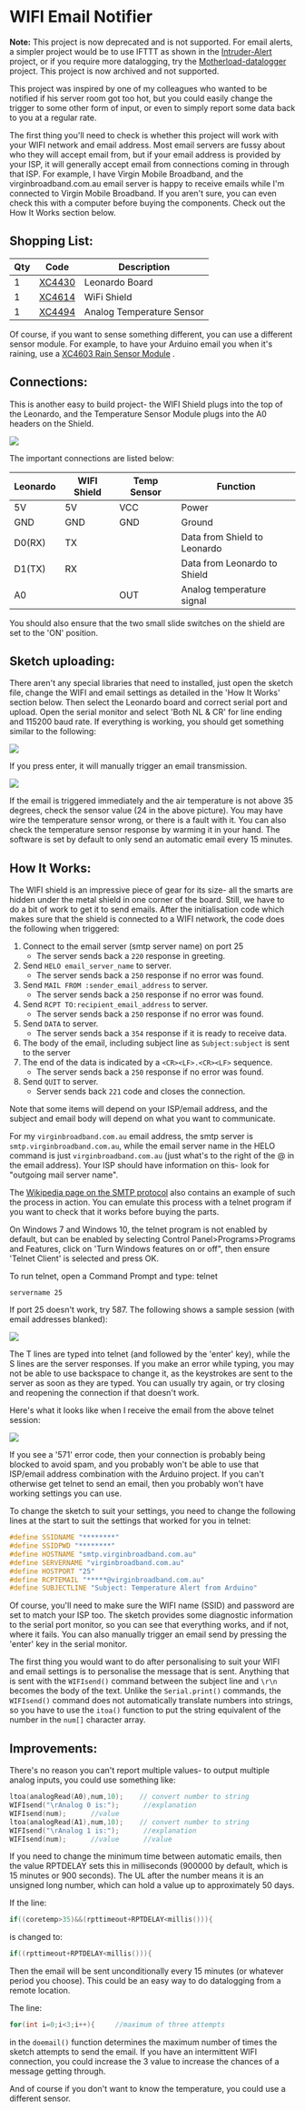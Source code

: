 # WIFI Email Notifier

<deprecated />

**Note:** This project is now deprecated and is not supported. For email alerts, a simpler project would be to use IFTTT as shown in the [Intruder-Alert](https://jaycar.com.au/intruder-alert) project, or if you require more datalogging, try the [Motherload-datalogger](https://jaycar.com.au/motherload-datalogger) project. This project is now archived and not supported.

This project was inspired by one of my colleagues who wanted to be notified if his server room got too hot, but you could easily change the trigger to some other form of input, or even to simply report some data back to you at a regular rate.

The first thing you'll need to check is whether this project will work with your WIFI network and email address. Most email servers are fussy about who they will accept email from, but if your email address is provided by your ISP, it will generally accept email from connections coming in through that ISP. For example, I have Virgin Mobile Broadband, and the virginbroadband.com.au email server is happy to receive emails while I'm connected to Virgin Mobile Broadband. If you aren't sure, you can even check this with a computer before buying the components. Check out the How It Works section below.

## Shopping List:

| Qty | Code                                    | Description               |
| --- | --------------------------------------- | ------------------------- |
| 1   | [XC4430](http://jaycar.com.au/p/XC4430) | Leonardo Board            |
| 1   | [XC4614](http://jaycar.com.au/p/XC4614) | WiFi Shield               |
| 1   | [XC4494](http://jaycar.com.au/p/XC4494) | Analog Temperature Sensor |

Of course, if you want to sense something different, you can use a different sensor module. For example, to have your Arduino email you when it's raining, use a [XC4603 Rain Sensor Module](https://jaycar.com.au/p/XC4603) .

## Connections:

This is another easy to build project- the WIFI Shield plugs into the top of the Leonardo, and the Temperature Sensor Module plugs into the A0 headers on the Shield.

![](images/wifi-notifier-1.png)

The important connections are listed below:

| Leonardo | WIFI Shield | Temp Sensor | Function                     |
| -------- | ----------- | ----------- | ---------------------------- |
| 5V       | 5V          | VCC         | Power                        |
| GND      | GND         | GND         | Ground                       |
| D0(RX)   | TX          |             | Data from Shield to Leonardo |
| D1(TX)   | RX          |             | Data from Leonardo to Shield |
| A0       |             | OUT         | Analog temperature signal    |

You should also ensure that the two small slide switches on the shield are set to the 'ON' position.

## Sketch uploading:

There aren't any special libraries that need to installed, just open the sketch file, change the WIFI and email settings as detailed in the 'How It Works' section below. Then select the Leonardo board and correct serial port and upload. Open the serial monitor and select 'Both NL & CR' for line ending and 115200 baud rate. If everything is working, you should get something similar to the following:

![](images/wifi-notifier-2.png)

If you press enter, it will manually trigger an email transmission.

![](images/wifi-notifier-3.png)

If the email is triggered immediately and the air temperature is not above 35 degrees, check the sensor value (24 in the above picture). You may have wire the temperature sensor wrong, or there is a fault with it. You can also check the temperature sensor response by warming it in your hand. The software is set by default to only send an automatic email every 15 minutes.

## How It Works:

The WIFI shield is an impressive piece of gear for its size- all the smarts are hidden under the metal shield in one corner of the board. Still, we have to do a bit of work to get it to send emails. After the initialisation code which makes sure that the shield is connected to a WIFI network, the code does the following when triggered:

1. Connect to the email server (smtp server name) on port 25
   - The server sends back a `220` response in greeting.
2. Send `HELO email_server_name` to server.
   - The server sends back a `250` response if no error was found.
3. Send `MAIL FROM :sender_email_address` to server.
   - The server sends back a `250` response if no error was found.
4. Send `RCPT TO:recipient_email_address` to server.
   - The server sends back a `250` response if no error was found.
5. Send `DATA` to server.
   - The server sends back a `354` response if it is ready to receive data.
6. The body of the email, including subject line as `Subject:subject` is sent to the server
7. The end of the data is indicated by a `<CR><LF>.<CR><LF>` sequence.
   - The server sends back a `250` response if no error was found.
8. Send `QUIT` to server.
   - Server sends back `221` code and closes the connection.

Note that some items will depend on your ISP/email address, and the subject and email body will depend on what you want to communicate.

For my `virginbroadband.com.au` email address, the smtp server is `smtp.virginbroadband.com.au`, while the email server name in the HELO command is just `virginbroadband.com.au` (just what's to the right of the @ in the email address). Your ISP should have information on this- look for "outgoing mail server name".

The [Wikipedia page on the SMTP protocol](https://en.wikipedia.org/wiki/Simple_Mail_Transfer_Protocol) also contains an example of such the process in action. You can emulate this process with a telnet program if you want to check that it works before buying the parts.

On Windows 7 and Windows 10, the telnet program is not enabled by default, but can be enabled by selecting Control Panel>Programs>Programs and Features, click on 'Turn Windows features on or off", then ensure 'Telnet Client' is selected and press OK.

To run telnet, open a Command Prompt and type: telnet

```plaintext
servername 25
```

If port 25 doesn't work, try 587. The following shows a sample session (with email addresses blanked):

![](images/wifi-notifier-4.png)

The T lines are typed into telnet (and followed by the 'enter' key), while the S lines are the server responses. If you make an error while typing, you may not be able to use backspace to change it, as the keystrokes are sent to the server as soon as they are typed. You can usually try again, or try closing and reopening the connection if that doesn't work.

Here's what it looks like when I receive the email from the above telnet session:

![](images/wifi-notifier-5.png)

If you see a '571' error code, then your connection is probably being blocked to avoid spam, and you probably won't be able to use that ISP/email address combination with the Arduino project. If you can't otherwise get telnet to send an email, then you probably won't have working settings you can use.

To change the sketch to suit your settings, you need to change the following lines at the start to suit the settings that worked for you in telnet:

```cpp
#define SSIDNAME "********"
#define SSIDPWD "********"
#define HOSTNAME "smtp.virginbroadband.com.au"
#define SERVERNAME "virginbroadband.com.au"
#define HOSTPORT "25"
#define RCPTEMAIL "*****@virginbroadband.com.au"
#define SUBJECTLINE "Subject: Temperature Alert from Arduino"
```

Of course, you'll need to make sure the WIFI name (SSID) and password are set to match your ISP too. The sketch provides some diagnostic information to the serial port monitor, so you can see that everything works, and if not, where it fails. You can also manually trigger an email send by pressing the 'enter' key in the serial monitor.

The first thing you would want to do after personalising to suit your WIFI and email settings is to personalise the message that is sent. Anything that is sent with the `WIFIsend()` command between the subject line and `\r\n` becomes the body of the text. Unlike the `Serial.print()` commands, the `WIFIsend()` command does not automatically translate numbers into strings, so you have to use the `itoa()` function to put the string equivalent of the number in the `num[]` character array.

## Improvements:

There's no reason you can't report multiple values- to output multiple analog inputs, you could use something like:

```cpp
ltoa(analogRead(A0),num,10);    // convert number to string
WIFIsend("\rAnalog 0 is:");      //explanation
WIFIsend(num);      //value
ltoa(analogRead(A1),num,10);    // convert number to string
WIFIsend("\rAnalog 1 is:");      //explanation
WIFIsend(num);      //value      //value
```

If you need to change the minimum time between automatic emails, then the value RPTDELAY sets this in milliseconds (900000 by default, which is 15 minutes or 900 seconds). The UL after the number means it is an unsigned long number, which can hold a value up to approximately 50 days.

If the line:

```cpp
if((coretemp>35)&&(rpttimeout+RPTDELAY<millis())){
```

is changed to:

```cpp
if((rpttimeout+RPTDELAY<millis())){
```

Then the email will be sent unconditionally every 15 minutes (or whatever period you choose). This could be an easy way to do datalogging from a remote location.

The line:

```cpp
for(int i=0;i<3;i++){     //maximum of three attempts
```

in the `doemail()` function determines the maximum number of times the sketch attempts to send the email. If you have an intermittent WIFI connection, you could increase the 3 value to increase the chances of a message getting through.

And of course if you don't want to know the temperature, you could use a different sensor.
